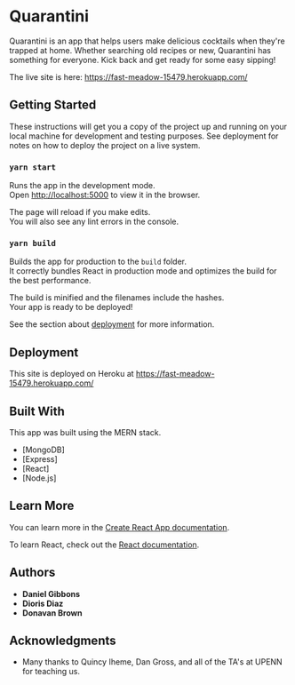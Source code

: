 # Quarantini

Quarantini is an app that helps users make delicious cocktails when they're trapped at home. Whether searching old recipes or new, Quarantini has something for everyone. Kick back and get ready for some easy sipping!

The live site is here: https://fast-meadow-15479.herokuapp.com/

## Getting Started

These instructions will get you a copy of the project up and running on your local machine for development and testing purposes. See deployment for notes on how to deploy the project on a live system.

### `yarn start`

Runs the app in the development mode.<br />
Open [http://localhost:5000](http://localhost:5000) to view it in the browser.

The page will reload if you make edits.<br />
You will also see any lint errors in the console.

### `yarn build`

Builds the app for production to the `build` folder.<br />
It correctly bundles React in production mode and optimizes the build for the best performance.

The build is minified and the filenames include the hashes.<br />
Your app is ready to be deployed!

See the section about [deployment](https://facebook.github.io/create-react-app/docs/deployment) for more information.

## Deployment

This site is deployed on Heroku at https://fast-meadow-15479.herokuapp.com/

## Built With

This app was built using the MERN stack.

- [MongoDB]
- [Express]
- [React]
- [Node.js]

## Learn More

You can learn more in the [Create React App documentation](https://facebook.github.io/create-react-app/docs/getting-started).

To learn React, check out the [React documentation](https://reactjs.org/).

## Authors

- **Daniel Gibbons**
- **Dioris Diaz**
- **Donavan Brown**

## Acknowledgments

- Many thanks to Quincy Iheme, Dan Gross, and all of the TA's at UPENN for teaching us.
